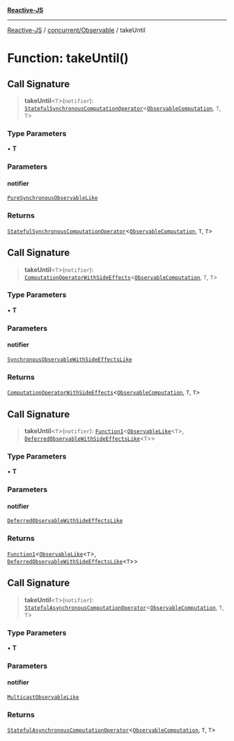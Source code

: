 [**Reactive-JS**](../../../README.md)

***

[Reactive-JS](../../../README.md) / [concurrent/Observable](../README.md) / takeUntil

# Function: takeUntil()

## Call Signature

> **takeUntil**\<`T`\>(`notifier`): [`StatefulSynchronousComputationOperator`](../../../computations/type-aliases/StatefulSynchronousComputationOperator.md)\<[`ObservableComputation`](../interfaces/ObservableComputation.md), `T`, `T`\>

### Type Parameters

• **T**

### Parameters

#### notifier

[`PureSynchronousObservableLike`](../../interfaces/PureSynchronousObservableLike.md)

### Returns

[`StatefulSynchronousComputationOperator`](../../../computations/type-aliases/StatefulSynchronousComputationOperator.md)\<[`ObservableComputation`](../interfaces/ObservableComputation.md), `T`, `T`\>

## Call Signature

> **takeUntil**\<`T`\>(`notifier`): [`ComputationOperatorWithSideEffects`](../../../computations/type-aliases/ComputationOperatorWithSideEffects.md)\<[`ObservableComputation`](../interfaces/ObservableComputation.md), `T`, `T`\>

### Type Parameters

• **T**

### Parameters

#### notifier

[`SynchronousObservableWithSideEffectsLike`](../../interfaces/SynchronousObservableWithSideEffectsLike.md)

### Returns

[`ComputationOperatorWithSideEffects`](../../../computations/type-aliases/ComputationOperatorWithSideEffects.md)\<[`ObservableComputation`](../interfaces/ObservableComputation.md), `T`, `T`\>

## Call Signature

> **takeUntil**\<`T`\>(`notifier`): [`Function1`](../../../functions/type-aliases/Function1.md)\<[`ObservableLike`](../../interfaces/ObservableLike.md)\<`T`\>, [`DeferredObservableWithSideEffectsLike`](../../interfaces/DeferredObservableWithSideEffectsLike.md)\<`T`\>\>

### Type Parameters

• **T**

### Parameters

#### notifier

[`DeferredObservableWithSideEffectsLike`](../../interfaces/DeferredObservableWithSideEffectsLike.md)

### Returns

[`Function1`](../../../functions/type-aliases/Function1.md)\<[`ObservableLike`](../../interfaces/ObservableLike.md)\<`T`\>, [`DeferredObservableWithSideEffectsLike`](../../interfaces/DeferredObservableWithSideEffectsLike.md)\<`T`\>\>

## Call Signature

> **takeUntil**\<`T`\>(`notifier`): [`StatefulAsynchronousComputationOperator`](../../../computations/type-aliases/StatefulAsynchronousComputationOperator.md)\<[`ObservableComputation`](../interfaces/ObservableComputation.md), `T`, `T`\>

### Type Parameters

• **T**

### Parameters

#### notifier

[`MulticastObservableLike`](../../interfaces/MulticastObservableLike.md)

### Returns

[`StatefulAsynchronousComputationOperator`](../../../computations/type-aliases/StatefulAsynchronousComputationOperator.md)\<[`ObservableComputation`](../interfaces/ObservableComputation.md), `T`, `T`\>
